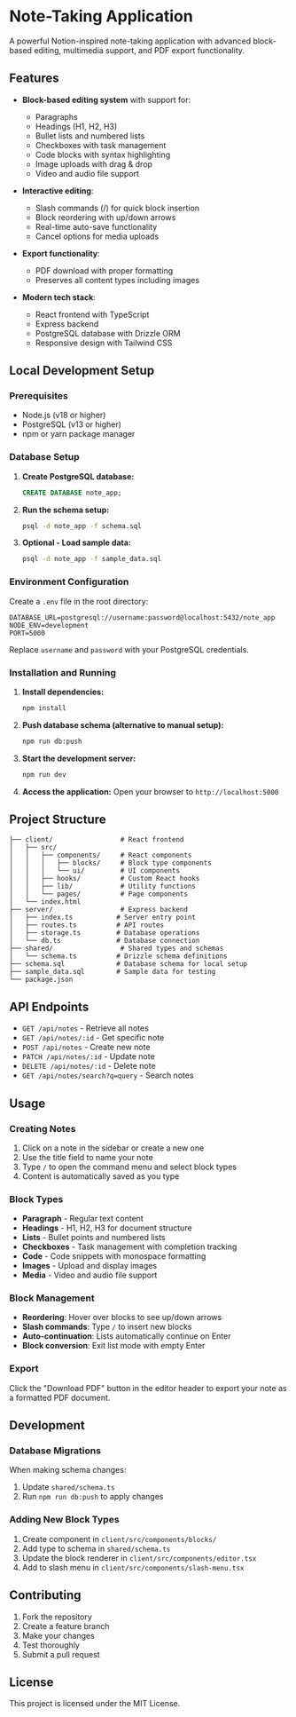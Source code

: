# Note-Taking Application

A powerful Notion-inspired note-taking application with advanced block-based editing, multimedia support, and PDF export functionality.

## Features

- **Block-based editing system** with support for:
  - Paragraphs
  - Headings (H1, H2, H3)
  - Bullet lists and numbered lists
  - Checkboxes with task management
  - Code blocks with syntax highlighting
  - Image uploads with drag & drop
  - Video and audio file support

- **Interactive editing**:
  - Slash commands (/) for quick block insertion
  - Block reordering with up/down arrows
  - Real-time auto-save functionality
  - Cancel options for media uploads

- **Export functionality**:
  - PDF download with proper formatting
  - Preserves all content types including images

- **Modern tech stack**:
  - React frontend with TypeScript
  - Express backend
  - PostgreSQL database with Drizzle ORM
  - Responsive design with Tailwind CSS

## Local Development Setup

### Prerequisites

- Node.js (v18 or higher)
- PostgreSQL (v13 or higher)
- npm or yarn package manager

### Database Setup

1. **Create PostgreSQL database:**
   ```sql
   CREATE DATABASE note_app;
   ```

2. **Run the schema setup:**
   ```bash
   psql -d note_app -f schema.sql
   ```

3. **Optional - Load sample data:**
   ```bash
   psql -d note_app -f sample_data.sql
   ```

### Environment Configuration

Create a `.env` file in the root directory:

```env
DATABASE_URL=postgresql://username:password@localhost:5432/note_app
NODE_ENV=development
PORT=5000
```

Replace `username` and `password` with your PostgreSQL credentials.

### Installation and Running

1. **Install dependencies:**
   ```bash
   npm install
   ```

2. **Push database schema (alternative to manual setup):**
   ```bash
   npm run db:push
   ```

3. **Start the development server:**
   ```bash
   npm run dev
   ```

4. **Access the application:**
   Open your browser to `http://localhost:5000`

## Project Structure

```
├── client/                 # React frontend
│   ├── src/
│   │   ├── components/     # React components
│   │   │   ├── blocks/     # Block type components
│   │   │   └── ui/         # UI components
│   │   ├── hooks/          # Custom React hooks
│   │   ├── lib/            # Utility functions
│   │   └── pages/          # Page components
│   └── index.html
├── server/                 # Express backend
│   ├── index.ts           # Server entry point
│   ├── routes.ts          # API routes
│   ├── storage.ts         # Database operations
│   └── db.ts              # Database connection
├── shared/                 # Shared types and schemas
│   └── schema.ts          # Drizzle schema definitions
├── schema.sql             # Database schema for local setup
├── sample_data.sql        # Sample data for testing
└── package.json
```

## API Endpoints

- `GET /api/notes` - Retrieve all notes
- `GET /api/notes/:id` - Get specific note
- `POST /api/notes` - Create new note
- `PATCH /api/notes/:id` - Update note
- `DELETE /api/notes/:id` - Delete note
- `GET /api/notes/search?q=query` - Search notes

## Usage

### Creating Notes

1. Click on a note in the sidebar or create a new one
2. Use the title field to name your note
3. Type `/` to open the command menu and select block types
4. Content is automatically saved as you type

### Block Types

- **Paragraph** - Regular text content
- **Headings** - H1, H2, H3 for document structure
- **Lists** - Bullet points and numbered lists
- **Checkboxes** - Task management with completion tracking
- **Code** - Code snippets with monospace formatting
- **Images** - Upload and display images
- **Media** - Video and audio file support

### Block Management

- **Reordering**: Hover over blocks to see up/down arrows
- **Slash commands**: Type `/` to insert new blocks
- **Auto-continuation**: Lists automatically continue on Enter
- **Block conversion**: Exit list mode with empty Enter

### Export

Click the "Download PDF" button in the editor header to export your note as a formatted PDF document.

## Development

### Database Migrations

When making schema changes:

1. Update `shared/schema.ts`
2. Run `npm run db:push` to apply changes

### Adding New Block Types

1. Create component in `client/src/components/blocks/`
2. Add type to schema in `shared/schema.ts`
3. Update the block renderer in `client/src/components/editor.tsx`
4. Add to slash menu in `client/src/components/slash-menu.tsx`

## Contributing

1. Fork the repository
2. Create a feature branch
3. Make your changes
4. Test thoroughly
5. Submit a pull request

## License

This project is licensed under the MIT License.